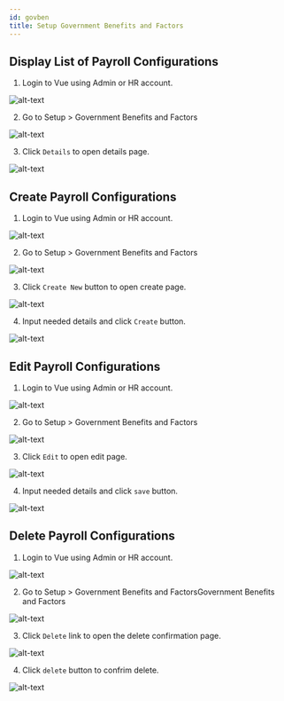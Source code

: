 ```yaml
---
id: govben
title: Setup Government Benefits and Factors
---
```


## Display List of Payroll Configurations
1. Login to Vue using Admin or HR account. 

![alt-text](assets/Picture2.png)

2. Go to Setup > Government Benefits and Factors

![alt-text](assets/govben/1.png)

3. Click `Details` to open details page.

![alt-text](assets/govben/4.png)


## Create Payroll Configurations

1. Login to Vue using Admin or HR account. 

![alt-text](assets/Picture2.png)

2. Go to Setup > Government Benefits and Factors

![alt-text](assets/govben/1.png)

3. Click `Create New` button to open create page.

![alt-text](assets/govben/2.png)

4. Input needed details and click `Create` button.

![alt-text](assets/govben/3.png)

## Edit Payroll Configurations

1. Login to Vue using Admin or HR account. 

![alt-text](assets/Picture2.png)

2. Go to Setup > Government Benefits and Factors

![alt-text](assets/govben/1.png)

3. Click `Edit` to open edit page.

![alt-text](assets/govben/5.png)

4. Input needed details and click `save` button.

![alt-text](assets/govben/6.png)

## Delete Payroll Configurations

1. Login to Vue using Admin or HR account. 

![alt-text](assets/Picture2.png)

2. Go to Setup > Government Benefits and FactorsGovernment Benefits and Factors

![alt-text](assets/govben/1.png)

3. Click `Delete` link to open the delete confirmation page.

![alt-text](assets/govben/7.png)

4. Click `delete` button to confrim delete.

![alt-text](assets/govben/8.png)